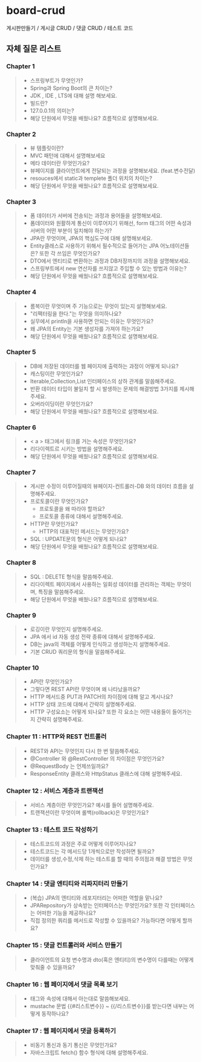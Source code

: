 # board-crud
게시판만들기 / 게시글 CRUD / 댓글 CRUD / 테스트 코드

## 자체 질문 리스트

### Chapter 1
> - 스프링부트가 무엇인가?
> - Spring과 Spring Boot의 큰 차이는?
> - JDK , IDE , LTS에 대해 설명 해보세요.
> - 빌드란?
> - 127.0.0.1의 의미는?
> - 해당 단원에서 무엇을 배웠나요? 흐름적으로 설명해보세요.

### Chapter 2
> - 뷰 템플릿이란?
> - MVC 패턴에 대해서 설명해보세요
> - 메타 데이터란 무엇인가요?
> - 뷰페이지를 클라이언트에게 전달되는 과정을 설명해보세요. (feat.변수전달)
> - resouces에서 static과 templete 폴더 위치의 차이는?
> - 해당 단원에서 무엇을 배웠나요? 흐름적으로 설명해보세요.

### Chapter 3
> - 폼 데이터가 서버에 전송되는 과정과 용어들을 설명해보세요.
> - 폼데이터와 원활하게 통신이 이루어지기 위해선, form 태그의 어떤 속성과 서버의 어떤 부분이 일치해야 하는가?
> - JPA란 무엇이며, JPA의 핵심도구에 대해 설명해보세요.
> - Entity클래스로 사용하기 위해서 필수적으로 들어가는 JPA 어노테이션들은? 또한 각 쓰임은 무엇인가요?
> - DTO에서 엔티티로 변환하는 과정과 DB저장까지의 과정을 설명해보세요.
> - 스프링부트에서 new 연산자를 쓰지않고 주입할 수 있는 방법과 이유는?
> - 해당 단원에서 무엇을 배웠나요? 흐름적으로 설명해보세요.

### Chapter 4
> - 롬복이란 무엇이며 주 기능으로는 무엇이 있는지 설명해보세요.
> - "리팩터링을 한다."는 무엇을 의미하나요?
> - 실무에서 println을 사용하면 안되는 이유는 무엇인가요?
> - 왜 JPA의 Entity는 기본 생성자를 가져야 하는가요?
> - 해당 단원에서 무엇을 배웠나요? 흐름적으로 설명해보세요.

### Chapter 5
> - DB에 저장된 데이터를 웹 페이지에 출력하는 과정이 어떻게 되나요?
> - 캐스팅이란 무엇인가요?
> - Iterable,Collection,List 인터페이스의 상하 관계를 말씀해주세요. 
> - 반환 데이터 타입이 불일치 할 시 발생하는 문제의 해결방법 3가지를 제시해주세요.
> - 오버라이딩이란 무엇인가요?
> - 해당 단원에서 무엇을 배웠나요? 흐름적으로 설명해보세요.

### Chapter 6
> - < a > 태그에서 링크를 거는 속성은 무엇인가요?
> - 리다이렉트르 시키는 방법을 설명해주세요.
> - 해당 단원에서 무엇을 배웠나요? 흐름적으로 설명해보세요.

### Chapter 7
> - 게시판 수정이 이루어질때의 뷰페이지-컨트롤러-DB 와의 데이터 흐름을 설명해주세요.
> - 프로토콜이란 무엇인가요?
>   - 프로토콜을 왜 따라야 할까요?
>   - 프로토콜 종류에 대해서 설명해주세요.
> - HTTP란 무엇인가요?
>   - HTTP의 대표적인 메서드는 무엇인가요?
> - SQL : UPDATE문의 형식은 어떻게 되나요?
> - 해당 단원에서 무엇을 배웠나요? 흐름적으로 설명해보세요.

### Chapter 8
> - SQL : DELETE 형식을 말씀해주세요.
> - 리다이렉트 페이지에서 사용하는 일회성 데이터를 관리하는 객체는 무엇이며, 특징을 말씀해주세요.
> - 해당 단원에서 무엇을 배웠나요? 흐름적으로 설명해보세요.

### Chapter 9
> - 로깅이란 무엇인지 설명해주세요.
> - JPA 에서 id 자동 생성 전략 종류에 대해서 설명해주세요.
> - DB는 java의 객체를 어떻게 인식하고 생성하는지 설명해주세요.
> - 기본 CRUD 쿼리문의 형식을 말씀해주세요.

### Chapter 10
> - API란 무엇인가요?
> - 그렇다면 REST API란 무엇이며 왜 나타났을까요?
> - HTTP 메서드중 PUT과 PATCH의 차이점에 대해 알고 계시나요?
> - HTTP 상태 코드에 대해서 간략히 설명해주세요.
> - HTTP 구성요소는 어떻게 되나요? 또한 각 요소는 어떤 내용들이 들어가는지 간략히 설명해주세요.

### Chapter 11 : HTTP와 REST 컨트롤러
> - REST와 API는 무엇인지 다시 한 번 말씀해주세요.
> - @Controller 와 @RestController 의 차이점은 무엇인가요?
> - @RequestBody 는 언제쓰일까요?
> - ResponseEntity 클래스와 HttpStatus 클래스에 대해 설명해주세요.

### Chapter 12 : 서비스 계층과 트랜잭션
> - 서비스 계층이란 무엇인가요? 예시를 들어 설명해주세요.
> - 트랜잭션이란 무엇이며 롤백(rollback)은 무엇인가요?

### Chapter 13 : 테스트 코드 작성하기
> - 테스트코드의 과정은 주로 어떻게 이루어지나요?
> - 테스트코드는 각 메서드당 1개씩으로만 작성하면 될까요?
> - 데이터를 생성,수정,삭제 하는 테스트를 할 때의 주의점과 해결 방법은 무엇인가요?

### Chapter 14 : 댓글 엔티티와 리파지터리 만들기
> - (복습) JPA의 엔티티와 레포지터리는 어떠한 역할을 맡나요?
> - JPARepository가 상속받는 인터페이스는 무엇인가요? 또한 각 인터페이스는 어떠한 기능을 제공하나요?
> - 직접 정의한 쿼리를 메서드로 작성할 수 있을까요? 가능하다면 어떻게 할까요?

### Chapter 15 : 댓글 컨트롤러와 서비스 만들기
> - 클라이언트의 요청 변수명과 dto(혹은 엔티티)의 변수명이 다를때는 어떻게 맞춰줄 수 있을까요?

### Chapter 16 : 웹 페이지에서 댓글 목록 보기
> - <div> 태그와 속성에 대해서 아는대로 말씀해보세요.
> - mustache 문법 {{#리스트변수}} ~ {{/리스트변수}}를 받는다면 내부는 어떻게 동작하나요?

### Chapter 17 : 웹 페이지에서 댓글 등록하기
> - 비동기 통신과 동기 통신은 무엇인가요?
> - 자바스크립트 fetch() 함수 형식에 대해 설명해주세요.
